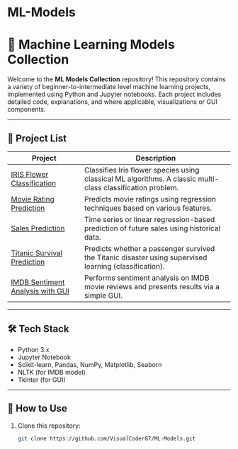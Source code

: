 # ML-Models

# 🧠 Machine Learning Models Collection

Welcome to the **ML Models Collection** repository! This repository contains a variety of beginner-to-intermediate level machine learning projects, implemented using Python and Jupyter notebooks. Each project includes detailed code, explanations, and where applicable, visualizations or GUI components.

---

## 📂 Project List

| Project | Description |
|--------|-------------|
| [IRIS Flower Classification](./IRIS-Flower-Classification) | Classifies Iris flower species using classical ML algorithms. A classic multi-class classification problem. |
| [Movie Rating Prediction](./Movie-Rating-Prediction) | Predicts movie ratings using regression techniques based on various features. |
| [Sales Prediction](./Sales-Prediction) | Time series or linear regression-based prediction of future sales using historical data. |
| [Titanic Survival Prediction](./Titanic-Survival-Prediction) | Predicts whether a passenger survived the Titanic disaster using supervised learning (classification). |
| [IMDB Sentiment Analysis with GUI](./IMDB-Sentiment-Analysis-GUI) | Performs sentiment analysis on IMDB movie reviews and presents results via a simple GUI. |

---

## 🛠️ Tech Stack

- Python 3.x
- Jupyter Notebook
- Scikit-learn, Pandas, NumPy, Matplotlib, Seaborn
- NLTK (for IMDB model)
- Tkinter (for GUI)

---

## 📁 How to Use

1. Clone this repository:
   ```bash
   git clone https://github.com/VisualCoder87/ML-Models.git

